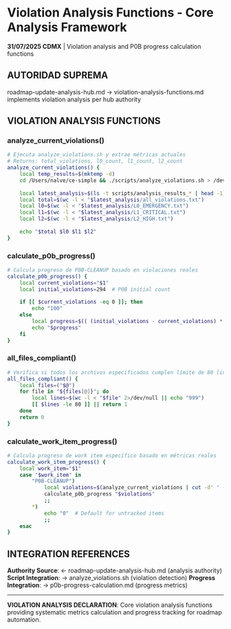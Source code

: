 # Violation Analysis Functions - Core Analysis Framework

**31/07/2025 CDMX** | Violation analysis and P0B progress calculation functions

## AUTORIDAD SUPREMA
roadmap-update-analysis-hub.md → violation-analysis-functions.md implements violation analysis per hub authority

## VIOLATION ANALYSIS FUNCTIONS

### analyze_current_violations()
```bash
# Ejecuta analyze_violations.sh y extrae métricas actuales
# Returns: total_violations, l0_count, l1_count, l2_count
analyze_current_violations() {
    local temp_results=$(mktemp -d)
    cd /Users/nalve/ce-simple && ./scripts/analyze_violations.sh > /dev/null 2>&1
    
    local latest_analysis=$(ls -t scripts/analysis_results_* | head -1)
    local total=$(wc -l < "$latest_analysis/all_violations.txt")
    local l0=$(wc -l < "$latest_analysis/L0_EMERGENCY.txt")
    local l1=$(wc -l < "$latest_analysis/L1_CRITICAL.txt") 
    local l2=$(wc -l < "$latest_analysis/L2_HIGH.txt")
    
    echo "$total $l0 $l1 $l2"
}
```

### calculate_p0b_progress()
```bash
# Calcula progreso de P0B-CLEANUP basado en violaciones reales
calculate_p0b_progress() {
    local current_violations="$1"
    local initial_violations=294  # P0B initial count
    
    if [[ $current_violations -eq 0 ]]; then
        echo "100"
    else
        local progress=$(( (initial_violations - current_violations) * 100 / initial_violations ))
        echo "$progress"
    fi
}
```

### all_files_compliant()
```bash
# Verifica si todos los archivos especificados cumplen límite de 80 lines
all_files_compliant() {
    local files=("$@")
    for file in "${files[@]}"; do
        local lines=$(wc -l < "$file" 2>/dev/null || echo "999")
        [[ $lines -le 80 ]] || return 1
    done
    return 0
}
```

### calculate_work_item_progress()
```bash
# Calcula progreso de work item específico basado en métricas reales
calculate_work_item_progress() {
    local work_item="$1"
    case "$work_item" in
        "P0B-CLEANUP")
            local violations=$(analyze_current_violations | cut -d' ' -f1)
            calculate_p0b_progress "$violations"
            ;;
        *)
            echo "0"  # Default for untracked items
            ;;
    esac
}
```

## INTEGRATION REFERENCES
**Authority Source**: ← roadmap-update-analysis-hub.md (analysis authority)
**Script Integration**: → analyze_violations.sh (violation detection)
**Progress Integration**: → p0b-progress-calculation.md (progress metrics)

---
**VIOLATION ANALYSIS DECLARATION**: Core violation analysis functions providing systematic metrics calculation and progress tracking for roadmap automation.